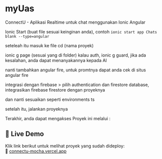 # myUas
ConnectU - Aplikasi Realtime untuk chat menggunakan Ionic Angular

Ionic Start (buat file sesuai keinginan anda), contoh `ionic start app Chats blank --type=angular`

seteleah itu masuk ke file cd (nama proyek)

ionic g page (sesuai yang di folder) 
kalau auth, ionic g guard, jika ada kesalahan, anda dapat menanyakannya kepada AI

nanti tambahkan angular fire, untuk promtnya dapat anda cek di situs angular fire

integrasi dengan firebase > pilih authentication dan firestore database, integrasikan firebase firestore dengan proyeknya

dan nanti sesuaikan seperti environments ts

setelah itu, jalankan proyeknya

Terakhir, anda dapat mengakses Proyek ini melalui :

## 🚀 Live Demo  
Klik link berikut untuk melihat proyek yang sudah dideploy:  
🔗 [connectu-mocha.vercel.app](https://connectu-mocha.vercel.app)

